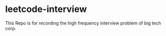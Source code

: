 # leetcode-interview
This Repo is for recording the high frequency interview problem of big tech corp.
